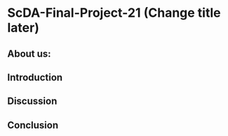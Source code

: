 # ScDA-Final-Project-21 (Change title later)

## About us:

## Introduction

## Discussion

## Conclusion
